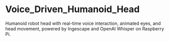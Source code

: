 # Voice_Driven_Humanoid_Head
 Humanoid robot head with real-time voice interaction, animated eyes, and head movement, powered by Ingescape and OpenAI Whisper on Raspberry Pi.
